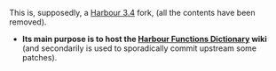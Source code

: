 This is, supposedly, a [Harbour 3.4](https://github.com/vszakats/harbour-core) fork, (all the contents have been removed).   
* **Its main purpose is to host the [Harbour Functions Dictionary](https://github.com/Petewg/V-harbour-core/wiki) wiki**   
(and secondarily is used to sporadically commit upstream some patches).   
